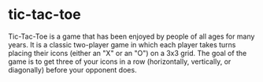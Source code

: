 # tic-tac-toe
Tic-Tac-Toe is a game that has been enjoyed by people of all ages for many years. It is a classic two-player game in which each player takes turns placing their icons (either an "X" or an "O") on a 3x3 grid. The goal of the game is to get three of your icons in a row (horizontally, vertically, or diagonally) before your opponent does.
